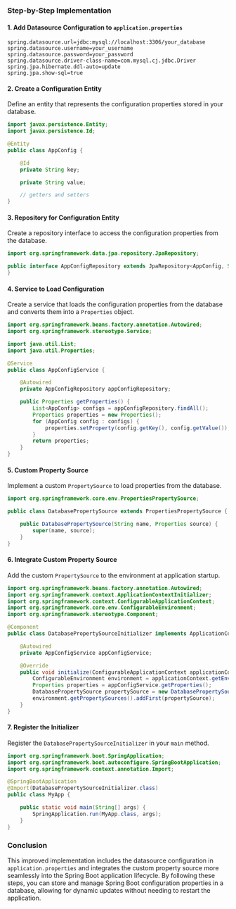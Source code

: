 ### Step-by-Step Implementation

#### 1. Add Datasource Configuration to `application.properties`

```properties
spring.datasource.url=jdbc:mysql://localhost:3306/your_database
spring.datasource.username=your_username
spring.datasource.password=your_password
spring.datasource.driver-class-name=com.mysql.cj.jdbc.Driver
spring.jpa.hibernate.ddl-auto=update
spring.jpa.show-sql=true
```

#### 2. Create a Configuration Entity
Define an entity that represents the configuration properties stored in your database.

```java
import javax.persistence.Entity;
import javax.persistence.Id;

@Entity
public class AppConfig {

    @Id
    private String key;

    private String value;

    // getters and setters
}
```

#### 3. Repository for Configuration Entity
Create a repository interface to access the configuration properties from the database.

```java
import org.springframework.data.jpa.repository.JpaRepository;

public interface AppConfigRepository extends JpaRepository<AppConfig, String> {
}
```

#### 4. Service to Load Configuration
Create a service that loads the configuration properties from the database and converts them into a `Properties` object.

```java
import org.springframework.beans.factory.annotation.Autowired;
import org.springframework.stereotype.Service;

import java.util.List;
import java.util.Properties;

@Service
public class AppConfigService {

    @Autowired
    private AppConfigRepository appConfigRepository;

    public Properties getProperties() {
        List<AppConfig> configs = appConfigRepository.findAll();
        Properties properties = new Properties();
        for (AppConfig config : configs) {
            properties.setProperty(config.getKey(), config.getValue());
        }
        return properties;
    }
}
```

#### 5. Custom Property Source
Implement a custom `PropertySource` to load properties from the database.

```java
import org.springframework.core.env.PropertiesPropertySource;

public class DatabasePropertySource extends PropertiesPropertySource {

    public DatabasePropertySource(String name, Properties source) {
        super(name, source);
    }
}
```

#### 6. Integrate Custom Property Source
Add the custom `PropertySource` to the environment at application startup.

```java
import org.springframework.beans.factory.annotation.Autowired;
import org.springframework.context.ApplicationContextInitializer;
import org.springframework.context.ConfigurableApplicationContext;
import org.springframework.core.env.ConfigurableEnvironment;
import org.springframework.stereotype.Component;

@Component
public class DatabasePropertySourceInitializer implements ApplicationContextInitializer<ConfigurableApplicationContext> {

    @Autowired
    private AppConfigService appConfigService;

    @Override
    public void initialize(ConfigurableApplicationContext applicationContext) {
        ConfigurableEnvironment environment = applicationContext.getEnvironment();
        Properties properties = appConfigService.getProperties();
        DatabasePropertySource propertySource = new DatabasePropertySource("databaseProperties", properties);
        environment.getPropertySources().addFirst(propertySource);
    }
}
```

#### 7. Register the Initializer
Register the `DatabasePropertySourceInitializer` in your `main` method.

```java
import org.springframework.boot.SpringApplication;
import org.springframework.boot.autoconfigure.SpringBootApplication;
import org.springframework.context.annotation.Import;

@SpringBootApplication
@Import(DatabasePropertySourceInitializer.class)
public class MyApp {

    public static void main(String[] args) {
        SpringApplication.run(MyApp.class, args);
    }
}
```

### Conclusion
This improved implementation includes the datasource configuration in `application.properties` and integrates the custom property source more seamlessly into the Spring Boot application lifecycle. By following these steps, you can store and manage Spring Boot configuration properties in a database, allowing for dynamic updates without needing to restart the application.
